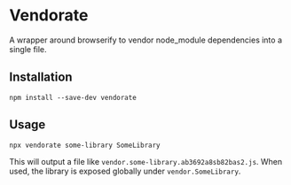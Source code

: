 # Vendorate

A wrapper around browserify to vendor node_module dependencies into a single file.

## Installation

```
npm install --save-dev vendorate
```

## Usage

```
npx vendorate some-library SomeLibrary
```

This will output a file like `vendor.some-library.ab3692a8sb82bas2.js`. When used,
the library is exposed globally under `vendor.SomeLibrary`.
